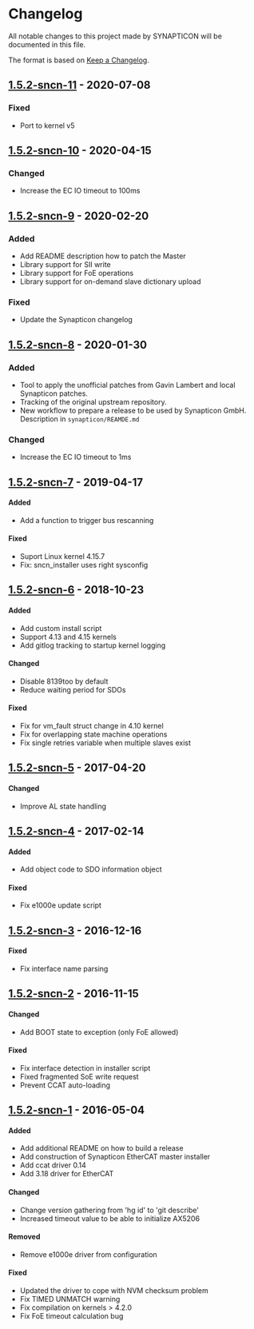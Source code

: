 # Changelog
All notable changes to this project made by SYNAPTICON will be documented in this file.

The format is based on [Keep a Changelog](http://keepachangelog.com/en/1.0.0/).

## [1.5.2-sncn-11] - 2020-07-08
### Fixed
- Port to kernel v5

## [1.5.2-sncn-10] - 2020-04-15
### Changed
- Increase the EC IO timeout to 100ms

## [1.5.2-sncn-9] - 2020-02-20
### Added
- Add README description how to patch the Master
- Library support for SII write
- Library support for FoE operations
- Library support for on-demand slave dictionary upload

### Fixed
- Update the Synapticon changelog

## [1.5.2-sncn-8] - 2020-01-30
### Added
- Tool to apply the unofficial patches from Gavin Lambert and local Synapticon
  patches.
- Tracking of the original upstream repository.
- New workflow to prepare a release to be used by Synapticon GmbH. Description
  in `synapticon/REAMDE.md`
  
### Changed
- Increase the EC IO timeout to 1ms

## [1.5.2-sncn-7] - 2019-04-17
#### Added
- Add a function to trigger bus rescanning

#### Fixed
- Suport Linux kernel 4.15.7
- Fix: sncn_installer uses right sysconfig

## [1.5.2-sncn-6] - 2018-10-23
#### Added
- Add custom install script
- Support 4.13 and 4.15 kernels
- Add gitlog tracking to startup kernel logging

#### Changed
- Disable 8139too by default
- Reduce waiting period for SDOs

#### Fixed
- Fix for vm_fault struct change in 4.10 kernel
- Fix for overlapping state machine operations
- Fix single retries variable when multiple slaves exist

## [1.5.2-sncn-5] - 2017-04-20
#### Changed
- Improve AL state handling

## [1.5.2-sncn-4] - 2017-02-14
#### Added
- Add object code to SDO information object

#### Fixed
- Fix e1000e update script

## [1.5.2-sncn-3] - 2016-12-16
#### Fixed
- Fix interface name parsing

## [1.5.2-sncn-2] - 2016-11-15
#### Changed
- Add BOOT state to exception (only FoE allowed)

#### Fixed
- Fix interface detection in installer script
- Fixed fragmented SoE write request
- Prevent CCAT auto-loading

## [1.5.2-sncn-1] - 2016-05-04
#### Added
- Add additional README on how to build a release
- Add construction of Synapticon EtherCAT master installer
- Add ccat driver 0.14
- Add 3.18 driver for EtherCAT

#### Changed
- Change version gathering from 'hg id' to 'git describe'
- Increased timeout value to be able to initialize AX5206

#### Removed
- Remove e1000e driver from configuration

#### Fixed
- Updated the driver to cope with NVM checksum problem
- Fix TIMED UNMATCH warning
- Fix compilation on kernels > 4.2.0
- Fix FoE timeout calculation bug

[Unreleased]: https://github.com/synapticon/Etherlab_EtherCAT_Master/compare/v1.5.2-sncn-11...HEAD
[1.5.2-sncn-11]: https://github.com/synapticon/Etherlab_EtherCAT_Master/compare/v1.5.2-sncn-10...v1.5.2-sncn-11
[1.5.2-sncn-10]: https://github.com/synapticon/Etherlab_EtherCAT_Master/compare/v1.5.2-sncn-9...v1.5.2-sncn-10
[1.5.2-sncn-9]: https://github.com/synapticon/Etherlab_EtherCAT_Master/compare/v1.5.2-sncn-8...v1.5.2-sncn-9
[1.5.2-sncn-8]: https://github.com/synapticon/Etherlab_EtherCAT_Master/compare/v1.5.2-sncn-7...v1.5.2-sncn-8
[1.5.2-sncn-7]: https://github.com/synapticon/Etherlab_EtherCAT_Master/compare/v1.5.2-sncn-6...v1.5.2-sncn-7
[1.5.2-sncn-6]: https://github.com/synapticon/Etherlab_EtherCAT_Master/compare/v1.5.2-sncn-5...v1.5.2-sncn-6
[1.5.2-sncn-5]: https://github.com/synapticon/Etherlab_EtherCAT_Master/compare/v1.5.2-sncn-4...v1.5.2-sncn-5
[1.5.2-sncn-4]: https://github.com/synapticon/Etherlab_EtherCAT_Master/compare/v1.5.2-sncn-3...v1.5.2-sncn-4
[1.5.2-sncn-3]: https://github.com/synapticon/Etherlab_EtherCAT_Master/compare/v1.5.2-sncn-2...v1.5.2-sncn-3
[1.5.2-sncn-2]: https://github.com/synapticon/Etherlab_EtherCAT_Master/compare/v1.5.2-sncn-1...v1.5.2-sncn-2
[1.5.2-sncn-1]: https://github.com/synapticon/Etherlab_EtherCAT_Master/compare/796d3f112f485ad20b5ed67a8f0ef02111227ef3...v1.5.2-sncn-1
